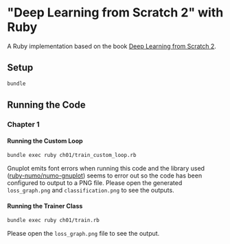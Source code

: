 # "Deep Learning from Scratch 2" with Ruby

A Ruby implementation based on the book [Deep Learning from Scratch 2](https://www.oreilly.co.jp/books/9784873118369/).

## Setup

```bash
bundle
```

## Running the Code

### Chapter 1

#### Running the Custom Loop

```bash
bundle exec ruby ch01/train_custom_loop.rb
```

Gnuplot emits font errors when running this code and the library used ([ruby-numo/numo-gnuplot](https://github.com/ruby-numo/numo-gnuplot)) seems to error out so the code has been configured to output to a PNG file.
Please open the generated `loss_graph.png` and `classification.png` to see the outputs.

#### Running the Trainer Class

```bash
bundle exec ruby ch01/train.rb
```
Please open the `loss_graph.png` file to see the output.
